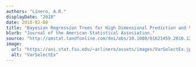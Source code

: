 ```yaml
---
authors: "Linero, A.R."
displayDate: "2018"
date: 2018-02-08
title: "Bayesian Regression Trees for High Dimensional Prediction and Variable Selection"
blurb: "Journal of the American Statistical Association."
source: "http://amstat.tandfonline.com/doi/abs/10.1080/01621459.2016.1264957?journalCode=uasa20"
image:
  url: "https://ani.stat.fsu.edu/~arlinero/assets/images/VarSelectEx.jpg"
  alt: "VarSelectEx"
---
```

